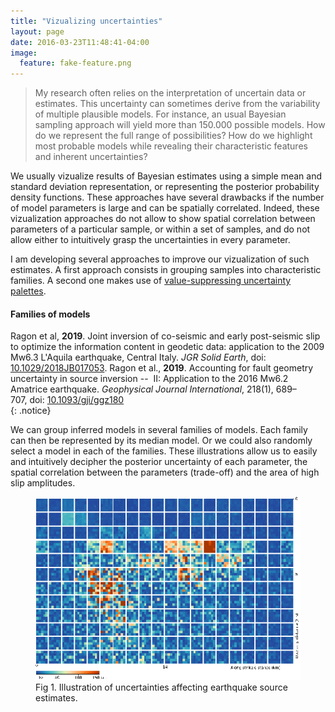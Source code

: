 ```yaml
---
title: "Vizualizing uncertainties"
layout: page
date: 2016-03-23T11:48:41-04:00
image:
  feature: fake-feature.png
---
```


> My research often relies on the interpretation of uncertain data or estimates. This uncertainty can sometimes derive from the variability of multiple plausible models. For instance, an usual Bayesian sampling approach will yield more than 150.000 possible models. How do we represent the full range of possibilities? How do we highlight most probable models while revealing their characteristic features and inherent uncertainties?

We usually vizualize results of Bayesian estimates using a simple mean and standard deviation representation, or representing the posterior probability density functions. These approaches have several drawbacks if the number of model parameters is large and can be spatially correlated. Indeed, these vizualization approaches do not allow to show spatial correlation between parameters of a particular sample, or within a set of samples, and do not allow either to intuitively grasp the uncertainties in every parameter.

I am developing several approaches to improve our vizualization of such estimates. A first approach consists in grouping samples into characteristic families. A second one makes use of [value-suppressing uncertainty palettes](https://medium.com/@uwdata/value-suppressing-uncertainty-palettes-426130122ce9).

#### Families of models

Ragon et al, **2019**. Joint inversion of co-seismic and early post-seismic slip to optimize the information content in geodetic data: application to the 2009 Mw6.3 L'Aquila earthquake, Central Italy. *JGR Solid Earth*, doi: [10.1029/2018JB017053](https://doi.org/10.1029/2018JB017053). 
Ragon et al., **2019**. Accounting for fault geometry uncertainty in source inversion --  II: Application to the 2016 Mw6.2 Amatrice earthquake. *Geophysical Journal International*, 218(1), 689–707, doi: [10.1093/gji/ggz180](https://doi.org/10.1093/gji/ggz180)  
{: .notice} 

We can group inferred models in several families of models. Each family can then be represented by its median model. Or we could also randomly select a model in each of the families. These illustrations allow us to easily and intuitively decipher the posterior uncertainty of each parameter, the spatial correlation between the parameters (trade-off) and the area of high slip amplitudes.

<figure>
  <img src="/images/research/viz2.gif" alt="">
  <figcaption>Fig 1. Illustration of uncertainties affecting earthquake source estimates.</figcaption>
</figure>


